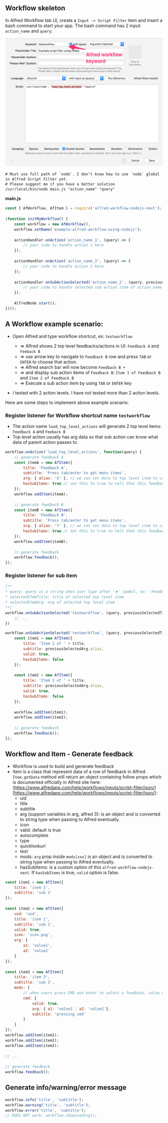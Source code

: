 ## Workflow skeleton

In Alfred Workflow tab UI, create a `Input -> Script Filter` item and insert a bash command to start your app.
The bash command has 2 input: `action_name` and `query`:

![Script Filter config](images/script_filter.png)


```shell
# Must use full path of `node`. I don't know how to use `node` global in Alfred Script Filter yet.
# Please suggest me if you have a better solution
/usr/local/bin/node main.js "action_name" "query"
```

**main.js**
```js
const { AfWorkflow, AfItem } = require('alfred-workflow-nodejs-next');

(function initMyWorkflow() {
    const workflow = new AfWorkflow();
    workflow.setName('example-alfred-workflow-using-nodejs');

    actionHandler.onAction('action_name_1', (query) => {
        // your code to handle action 1 here
    });

    actionHandler.onAction('action_name_2', (query) => {
        // your code to handle action 2 here
    });

    actionHandler.onSubActionSelected('action_name_2', (query, previousSelectedTitle, previousSelectedArg) => {
        // your code to handle selected sub action item of action_name_2 here
    });

    AlfredNode.start();
})();
```

## A Workflow example scenario:

- Open Alfred and type workflow shortcut, ex: `testworkflow`
    + => Alfred shows 2 top level feedbacks/actions in UI: `Feedback A` and `Feeback B`
    + => use arrow key to navigate to `Feedback B` row and press `TAB` or `ENTER` to choose that action.
    + => Alfred search bar will now become `Feedback B ➤ `
    + => and display sub action items of `Feedback B`: `Item 1 of Feedback B` and `Item 2 of Feedback B`
    + => Execute a sub action item by using `TAB` or `ENTER` key

- I tested with 2 action levels. I have not tested more than 2 action levels.

Here are some steps to implement above example scenario:

### Register listener for Workflow shortcut name `testworkflow`

- The action name `load_top_level_actions` will generate 2 top level items: `Feedback A` and `Feeback B`
- Top level action usually has arg data so that sub action can know what data of parent action passes to.

```js
workflow.onAction('load_top_level_actions', function(query) {
    // generate feedback A
    const itemA = new AfItem({
        title: 'Feedback A',
        subtitle: 'Press tab/enter to get menu items',
        arg: { alias: 'X' }, // we can set data to top level item to use later to build sub items
        hasSubItems: true // set this to true to tell that this feedback has sub Items, `valid` prop is false when `hasSubItems` is true
    });
    workflow.addItem(itemA);

    // generate feedback B
    const itemB = new AfItem({
        title: 'Feedback B',
        subtitle: 'Press tab/enter to get menu items',
        arg: { alias: 'Y' }, // we can set data to top level item to use later to build sub items
        hasSubItems: true // set this to true to tell that this feedback has sub Items
    });
    workflow.addItem(itemB);

    // generate feedback
    workflow.feedback();
});
```

### Register listener for sub item

```js
/**
* query: query is a string when user type after '➤' symbol, ex: 'Feedback A ➤ queryabc'
* selectedItemTitle: title of selected top level item
* selectedItemArg: arg of selected top level item
**/
workflow.onSubActionSelected('testworkflow', (query, previousSelectedTitle, previousSelectedArg) => {
    // ...
})
```

```js
workflow.onSubActionSelected('testworkflow', (query, previousSelectedTitle, previousSelectedArg) => {
    const item1 = new AfItem({
        title: 'Item 1 of ' + title,
        subtitle: previousSelectedArg.alias,
        valid: true,
        hasSubItems: false
    });

    const item2 = new AfItem({
        title: 'Item 2 of ' + title,
        subtitle: previousSelectedArg.alias,
        valid: true,
        hasSubItems: false
    });

    workflow.addItem(item1);
    workflow.addItem(item2);

    // generate feedback
    workflow.feedback();
});
```

## Workflow and Item - Generate feedback

- Workflow is used to build and generate feedback
- Item is a class that represent data of a row of feedback in Alfred. `Item.getData` method will return an object containing follow props which is documented officially in Alfred site here: (https://www.alfredapp.com/help/workflows/inputs/script-filter/json/)[https://www.alfredapp.com/help/workflows/inputs/script-filter/json/]:
    * uid
    * title
    * subtitle
    * arg (support variables in arg, alfred 3): is an object and is converted to string type when passing to Alfred eventually.
    * icon
    * valid: default is true
    * autocomplete
    * type
    * quicklookurl
    * text
    * mods: `arg` prop inside `mods[xxx]` is an object and is converted to string type when passing to Alfred eventually.
    * hasSubItems: is a custom option of this `alfred-workflow-nodejs-next`. If `hasSubItems` is true, `valid` option is false.

```js
const item1 = new AfItem({
    title: 'item 1',
    subtitle: 'sub 1'
});

const item2 = new AfItem({
    uid: 'uid',
    title: 'item 1',
    subtitle: 'sub 1',
    valid: true,
    icon: 'icon.png',
    arg: {
        a1: 'value1',
        a2: 'value2'
    }
});

const item3 = new AfItem({
    title: 'item 3',
    subtitle: 'sub 3',
    mods: {
        // when users press CMD and enter to select a feedback, value of `arg` will be passed to next handler.
        cmd: {
            valid: true,
            arg: { a1: 'value1', a2: 'value2'},
            subtitle: 'pressing cmd'
        }
    }
});
workflow.addItem(item1);
workflow.addItem(item2);
workflow.addItem(item3);

// ...

// generate feedback
workflow.feedback();
```


## Generate info/warning/error message

```js
workflow.info('title', 'subtitle');
workflow.warning('title', 'subtitle');
workflow.error('title', 'subtitle');
// DOES NOT work: workflow.showLoading();
```